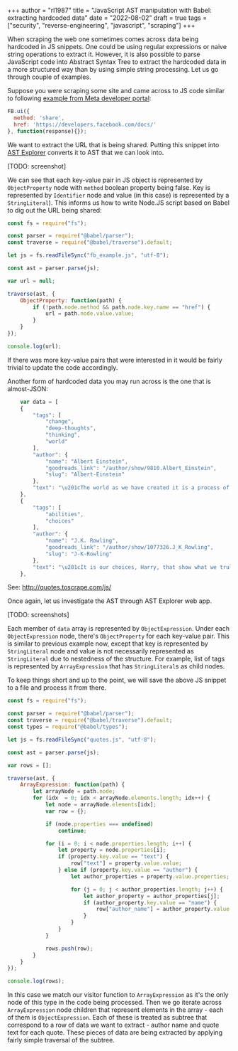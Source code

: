+++
author = "rl1987"
title = "JavaScript AST manipulation with Babel: extracting hardcoded data"
date = "2022-08-02"
draft = true
tags = ["security", "reverse-engineering", "javascript", "scraping"]
+++

When scraping the web one sometimes comes across data being hardcoded in JS snippets.
One could be using regular expressions or naive string operations to extract it. 
However, it is also possible to parse JavaScript code into Abstract Syntax Tree to 
extract the hardcoded data in a more structured way than by using simple string
processing. Let us go through couple of examples.

Suppose you were scraping some site and came across to JS code similar to
following [example from Meta developer portal](https://developers.facebook.com/docs/javascript/examples):

```javascript
FB.ui({
  method: 'share',
  href: 'https://developers.facebook.com/docs/'
}, function(response){});
```

We want to extract the URL that is being shared. Putting this snippet into
[AST Explorer](https://astexplorer.net/) converts it to AST that we can look into.

[TODO: screenshot]

We can see that each key-value pair in JS object is represented by `ObjectProperty` node
with `method` boolean property being false. Key is represented by `Identifier` node and
value (in this case) is represented by a `StringLiteral`). This informs us how to write
Node.JS script based on Babel to dig out the URL being shared:

```javascript
const fs = require("fs");

const parser = require("@babel/parser");
const traverse = require("@babel/traverse").default;

let js = fs.readFileSync("fb_example.js", "utf-8");

const ast = parser.parse(js);

var url = null;

traverse(ast, {
    ObjectProperty: function(path) {
        if (!path.node.method && path.node.key.name == "href") {
            url = path.node.value.value;
        }
    }
});

console.log(url);
```

If there was more key-value pairs that were interested in it would be fairly trivial to
update the code accordingly.

Another form of hardcoded data you may run across is the one that is almost-JSON:

```javascript
    var data = [
    {
        "tags": [
            "change",
            "deep-thoughts",
            "thinking",
            "world"
        ],
        "author": {
            "name": "Albert Einstein",
            "goodreads_link": "/author/show/9810.Albert_Einstein",
            "slug": "Albert-Einstein"
        },
        "text": "\u201cThe world as we have created it is a process of our thinking. It cannot be changed without changing our thinking.\u201d"
    },
    {
        "tags": [
            "abilities",
            "choices"
        ],
        "author": {
            "name": "J.K. Rowling",
            "goodreads_link": "/author/show/1077326.J_K_Rowling",
            "slug": "J-K-Rowling"
        },
        "text": "\u201cIt is our choices, Harry, that show what we truly are, far more than our abilities.\u201d"
    },
```

See: http://quotes.toscrape.com/js/

Once again, let us investigate the AST through AST Explorer web app.

[TODO: screenshots]

Each member of `data` array is represented by `ObjectExpression`. Under each `ObjectExpression` node,
there's `ObjectProperty` for each key-value pair. This is similar to previous example now, except that
key is represented by `StringLiteral` node and value is not necessarily represented as `StringLiteral`
due to nestedness of the structure. For example, list of tags is represented by `ArrayExpression`
that has `StringLiteral`s as child nodes.

To keep things short and up to the point, we will save the above JS snippet to a file and process it from there.


```javascript
const fs = require("fs");

const parser = require("@babel/parser");
const traverse = require("@babel/traverse").default;
const types = require("@babel/types");

let js = fs.readFileSync("quotes.js", "utf-8");

const ast = parser.parse(js);

var rows = [];

traverse(ast, {
    ArrayExpression: function(path) {
        let arrayNode = path.node;
        for (idx  = 0; idx < arrayNode.elements.length; idx++) {
            let node = arrayNode.elements[idx];
            var row = {};

            if (node.properties === undefined)
                continue;

            for (i = 0; i < node.properties.length; i++) {
                let property = node.properties[i];
                if (property.key.value == "text") {
                    row["text"] = property.value.value;
                } else if (property.key.value == "author") {
                    let author_properties = property.value.properties;

                    for (j = 0; j < author_properties.length; j++) {
                        let author_property = author_properties[j];
                        if (author_property.key.value == "name") {
                            row["author_name"] = author_property.value.value;
                        }
                    }
                }
            }

            rows.push(row);
        }
    }
});

console.log(rows);
```

In this case we match our visitor function to `ArrayExpression` as it's the only node of this type
in the code being processed. Then we go iterate across `ArrayExpression` node children that represent
elements in the array - each of them is `ObjectExpression`. Each of these is treated as subtree that
correspond to a row of data we want to extract - author name and quote text for each quote. These
pieces of data are being extracted by applying fairly simple traversal of the subtree.

